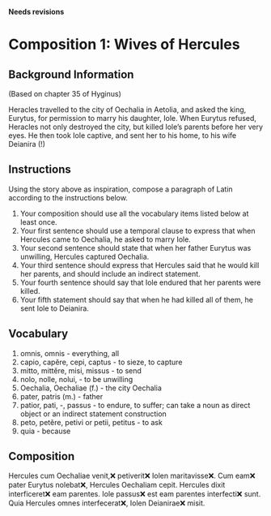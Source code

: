 **Needs revisions**

# Composition 1: Wives of Hercules

## Background Information
(Based on chapter 35 of Hyginus)

Heracles travelled to the city of Oechalia in Aetolia, and asked the king, Eurytus, for permission to marry his daughter, Iole. When Eurytus refused, Heracles not only destroyed the city, but killed Iole’s parents before her very eyes. He then took Iole captive, and sent her to his home, to his wife Deianira (!)

## Instructions
Using the story above as inspiration, compose a paragraph of Latin according to the instructions below.

1. Your composition should use all the vocabulary items listed below at least once.
2. Your first sentence should use a temporal clause to express that when Hercules came to Oechalia, he asked to marry Iole.
3. Your second sentence should state that when her father Eurytus was unwilling, Hercules captured Oechalia.
4. Your third sentence should express that Hercules said that he would kill her parents, and should include an indirect statement.
5. Your fourth sentence should say that Iole endured that her parents were killed.
6. Your fifth statement should say that when he had killed all of them, he sent Iole to Deianira.

## Vocabulary

1. omnis, omnis - everything, all
2. capio, capĕre, cepi, captus - to sieze, to capture
3. mitto, mittĕre, misi, missus - to send
4. nolo, nolle, nolui, - to be unwilling
5. Oechalia, Oechaliae (f.) - the city Oechalia 
6. pater, patris (m.) - father
7. patior, pati, -, passus - to endure, to suffer; can take a noun as direct object or an indirect statement construction
8. peto, petĕre, petivi or petii, petitus - to ask
9. quia - because

## Composition
Hercules cum Oechaliae venit,❌ petiverit❌ Iolen maritavisse❌. Cum eam❌ pater Eurytus nolebat❌, Hercules Oechaliam cepit. Hercules dixit interficeret❌ eam parentes. Iole passus❌ est eam parentes interfecti❌ sunt. Quia Hercules omnes interfecerat❌, Iolen Deianirae❌ misit.
